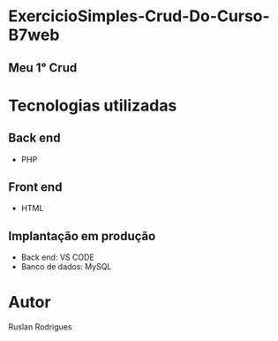 # ExercicioSimples-Crud-Do-Curso-B7web
 ## Meu 1° Crud 

 # Tecnologias utilizadas
## Back end
- PHP
## Front end
- HTML 
## Implantação em produção
- Back end: VS CODE
- Banco de dados: MySQL

# Autor

Ruslan Rodrigues



